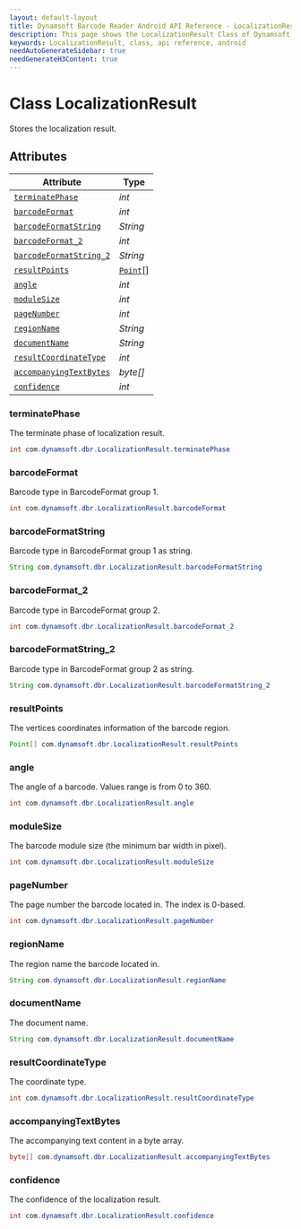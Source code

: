 ```yaml
---
layout: default-layout
title: Dynamsoft Barcode Reader Android API Reference - LocalizationResult Class
description: This page shows the LocalizationResult Class of Dynamsoft Barcode Reader for Android SDK.
keywords: LocalizationResult, class, api reference, android
needAutoGenerateSidebar: true
needGenerateH3Content: true
---
```



# Class LocalizationResult

Stores the localization result.

## Attributes
  
| Attribute | Type |
|---------- | ---- |
| [`terminatePhase`](#terminatephase) | *int* |
| [`barcodeFormat`](#barcodeformat) | *int* |
| [`barcodeFormatString`](#barcodeformatstring) | *String* |
| [`barcodeFormat_2`](#barcodeformat_2 ) | *int* |
| [`barcodeFormatString_2`](#barcodeformatstring_2) | *String* |
| [`resultPoints`](#resultpoints) | [`Point`](Point.md)\[\] |
| [`angle`](#angle) | *int* |
| [`moduleSize`](#modulesize) | *int* |
| [`pageNumber`](#pagenumber) | *int* |
| [`regionName`](#regionname) | *String* |
| [`documentName`](#documentname)| *String* |
| [`resultCoordinateType`](#resultcoordinatetype) | *int* |
| [`accompanyingTextBytes`](#accompanyingtextbytes) | *byte\[\]* |
| [`confidence`](#confidence) | *int* |

### terminatePhase

The terminate phase of localization result.

```java
int com.dynamsoft.dbr.LocalizationResult.terminatePhase
```

### barcodeFormat

Barcode type in BarcodeFormat group 1.

```java
int com.dynamsoft.dbr.LocalizationResult.barcodeFormat
```

### barcodeFormatString

Barcode type in BarcodeFormat group 1 as string.

```java
String com.dynamsoft.dbr.LocalizationResult.barcodeFormatString
```

### barcodeFormat_2

Barcode type in BarcodeFormat group 2.

```java
int com.dynamsoft.dbr.LocalizationResult.barcodeFormat_2
```

### barcodeFormatString_2

Barcode type in BarcodeFormat group 2 as string.

```java
String com.dynamsoft.dbr.LocalizationResult.barcodeFormatString_2
```

### resultPoints

The vertices coordinates information of the barcode region.

```java
Point[] com.dynamsoft.dbr.LocalizationResult.resultPoints
```

### angle

The angle of a barcode. Values range is from 0 to 360.

```java
int com.dynamsoft.dbr.LocalizationResult.angle
```

### moduleSize

The barcode module size (the minimum bar width in pixel).

```java
int com.dynamsoft.dbr.LocalizationResult.moduleSize
```

### pageNumber

The page number the barcode located in. The index is 0-based.

```java
int com.dynamsoft.dbr.LocalizationResult.pageNumber
```

### regionName

The region name the barcode located in.

```java
String com.dynamsoft.dbr.LocalizationResult.regionName
```

### documentName

The document name.

```java
String com.dynamsoft.dbr.LocalizationResult.documentName
```

### resultCoordinateType

The coordinate type.

```java
int com.dynamsoft.dbr.LocalizationResult.resultCoordinateType
```

### accompanyingTextBytes

The accompanying text content in a byte array.

```java
byte[] com.dynamsoft.dbr.LocalizationResult.accompanyingTextBytes
```

### confidence

The confidence of the localization result.

```java
int com.dynamsoft.dbr.LocalizationResult.confidence
```
